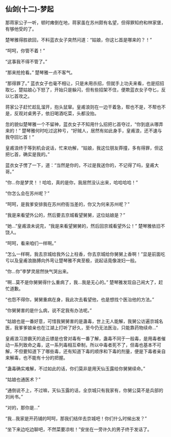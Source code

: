 ## 仙剑(十二)-梦起 ##

那蒋家公子一听，顿时瘫倒在地，蒋家虽在苏州颇有名望，但得罪知府和林家堡，有够他受的了。

 

楚琴雅得胜欲回，不料蓝衣女子突然问道：“姑娘，你这匕首是哪来的？！”

“呵呵，你管不着！”

“这事我不得不管了。”

“那来抢抢看。” 楚琴雅一点不客气。

“那得罪了。” 蓝衣女子也毫不相让，只是未用杀招，但就手上功夫来看，也是招招取匕，楚姑娘心下怒了，开始只是躲闪，但有些招架不住，便欺蓝衣女子夺匕，反以匕首攻之。

 

蒋家公子赶忙趁乱溜开，抱头鼠窜。皇甫浪则在一边干着急，帮也不是，不帮也不是，反观对桌男子，依旧喝酒吃菜，头都没抬。

 

忽的貌似楚琴雅一个不留神，蓝衣女子不知用什么招把匕首夺过，“你到底从哪弄来的！” 楚琴雅何时吃过这种亏，“好贼人，居然有如此身手，皇甫浪，还不速与我夺回匕首！”

 

皇甫浪终于等到机会说话，忙来劝解，“姑娘，我这位朋友莽撞，多有得罪，但这把匕首，确实是我的。”

蓝衣女子愣了一下，道：“当然是你的，不过是我送你的，不记得了吗，皇甫大哥。”

“你…你是梦灵！！哈哈，真的是你，我居然没认出来，哈哈哈哈！”

“你怎么会在苏州呢？”

“呵呵，是我爹安排我在苏州府衙当差的，你又为何来苏州呢？”

“我是来看望外公的，然后要去京城看望舅舅，这位姑娘是？”

“她…”皇甫浪未说完，“我是来看望舅舅的，然后回京城看望外公！” 楚琴雅依旧不饶人。

“呵呵，看来咱们一样啊。”

“怎么一样啊，我去京城给我外公上柱香，你去京城给你舅舅上香啊！”显是前面吃亏以及皇甫浪胳膊向外弯让楚琴雅不爽至极，说起话竟像泼妇一般。

“你…你”李梦灵居然快气哭出来。

“啊…莫不是你舅舅得什么重病了，我…我是无心的。” 楚琴雅发现自己闹大了，赶忙道歉。

“也怨不得你，舅舅重病在身，我此次去看望他，也是想找个医治他的方法。”

“你舅舅害的是什么病，说不定我有办法呢。”

“姑娘也是一番好意，可惜我舅舅害的是蛊毒，世上无人能解，我舅公访遍京城名医，我爹爹娘亲也在江湖上打听了好久，至今仍无法医治，只能靠药物续命…”

皇甫浪习游霸天的追云镖是也曾对毒有一番了解，蛊毒不同于一般毒，是用毒者催动一系列致命之毒，这一系列毒相互牵制，所以中毒者死不了，但毒也基本不可解，不但要知道下了哪些毒，还有知道下毒的顺序和下毒的剂量，便是下毒者亲自来解毒，也不能有十分的把握。

“蛊毒确实难解，不过如此的话，你们莫非是用天仙玉露给你舅舅续命。”

“姑娘也通医术？”

“通倒说不上，不过嘛，天仙玉露的话，全京城只有我家有，你舅公莫不是兵部的刘尚书。”

“对的，那你是…”

“我…我家是开药铺的呵呵，那我们结伴去京城吧！你们什么时候出发？”

“坐下来边吃边聊吧，不然菜要凉啦！”安坐在一旁许久的男子终于发话了。

